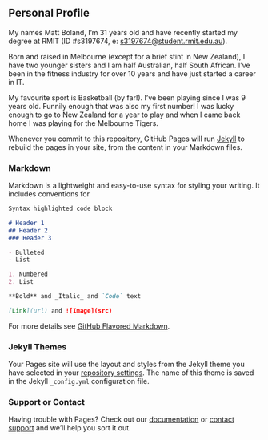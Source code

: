 ## Personal Profile

My names Matt Boland, I’m 31 years old and have recently started my degree at RMIT (ID #s3197674, e: s3197674@student.rmit.edu.au).

Born and raised in Melbourne (except for a brief stint in New Zealand), I have two younger sisters and I am half Australian, half South African.
I’ve been in the fitness industry for over 10 years and have just started a career in IT.

My favourite sport is Basketball (by far!). I’ve been playing since I was 9 years old. 
Funnily enough that was also my first number!
I was lucky enough to go to New Zealand for a year to play and when I came back home I was playing for the Melbourne Tigers.

Whenever you commit to this repository, GitHub Pages will run [Jekyll](https://jekyllrb.com/) to rebuild the pages in your site, from the content in your Markdown files.

### Markdown

Markdown is a lightweight and easy-to-use syntax for styling your writing. It includes conventions for

```markdown
Syntax highlighted code block

# Header 1
## Header 2
### Header 3

- Bulleted
- List

1. Numbered
2. List

**Bold** and _Italic_ and `Code` text

[Link](url) and ![Image](src)
```

For more details see [GitHub Flavored Markdown](https://guides.github.com/features/mastering-markdown/).

### Jekyll Themes

Your Pages site will use the layout and styles from the Jekyll theme you have selected in your [repository settings](https://github.com/MattyB2012/Welcome/settings/pages). The name of this theme is saved in the Jekyll `_config.yml` configuration file.

### Support or Contact

Having trouble with Pages? Check out our [documentation](https://docs.github.com/categories/github-pages-basics/) or [contact support](https://support.github.com/contact) and we’ll help you sort it out.
